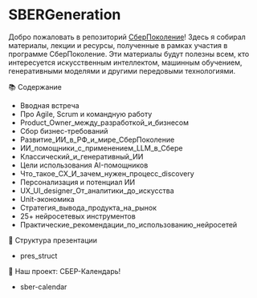 # SBERGeneration

Добро пожаловать в репозиторий [СберПоколение](https://www.sber-bank.by/sber-generation-2025)! Здесь я собирал материалы, лекции и ресурсы, полученные в рамках участия в программе СберПоколение. Эти материалы будут полезны всем, кто интересуется искусственным интеллектом, машинным обучением, генеративными моделями и другими передовыми технологиями.

📚 Содержание

- Вводная встреча
- Про Agile, Scrum и командную работу
- Product_Owner_между_разработкой_и_бизнесом
- Сбор бизнес-требований
- Развитие_ИИ_в_РФ_и_мире_СберПоколение
- ИИ_помощники_с_применением_LLM_в_Сбере
- Классический_и_генеративный_ИИ
- Цели использования AI-помощников
- Что_такое_CX_И_зачем_нужен_процесс_discovery
- Персонализация и потенциал ИИ
- UX_UI_designer_От_аналитики_до_искусства
- Unit-экономика
- Стратегия_вывода_продукта_на_рынок
- 25+ нейросетевых инструментов
- Практические_рекомендации_по_использованию_нейросетей

📝 Структура презентации 

- pres_struct

📅 Наш проект: СБЕР-Календарь!

- sber-calendar
